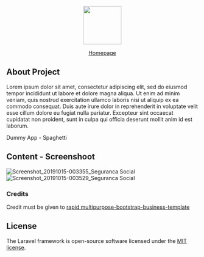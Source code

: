
<p align="center"><img src="https://gokugohan.github.io/asset/images/songoku.png" width=100</p>

<p align="center">
<a href="http://gokugoha.github.io">Homepage</a>

</p>

## About Project

Lorem ipsum dolor sit amet, consectetur adipiscing elit, sed do eiusmod tempor incididunt ut labore et dolore magna aliqua. Ut enim ad minim veniam, quis nostrud exercitation ullamco laboris nisi ut aliquip ex ea commodo consequat. Duis aute irure dolor in reprehenderit in voluptate velit esse cillum dolore eu fugiat nulla pariatur. Excepteur sint occaecat cupidatat non proident, sunt in culpa qui officia deserunt mollit anim id est laborum.

Dummy App - Spaghetti

## Content - Screenshoot

![Screenshot_20191015-003355_Seguranca Social](https://user-images.githubusercontent.com/4695463/66763957-cdd84380-eee3-11e9-903b-3111f844ad00.jpg)
![Screenshot_20191015-003529_Seguranca Social](https://user-images.githubusercontent.com/4695463/66763958-ce70da00-eee3-11e9-8b4c-973b70e80f0c.jpg)

### Credits
Credit must be given to <a href="https://bootstrapmade.com/rapid-multipurpose-bootstrap-business-template/">rapid multipurpose-bootstrap-business-template</a>

## License

The Laravel framework is open-source software licensed under the [MIT license](https://opensource.org/licenses/MIT).
